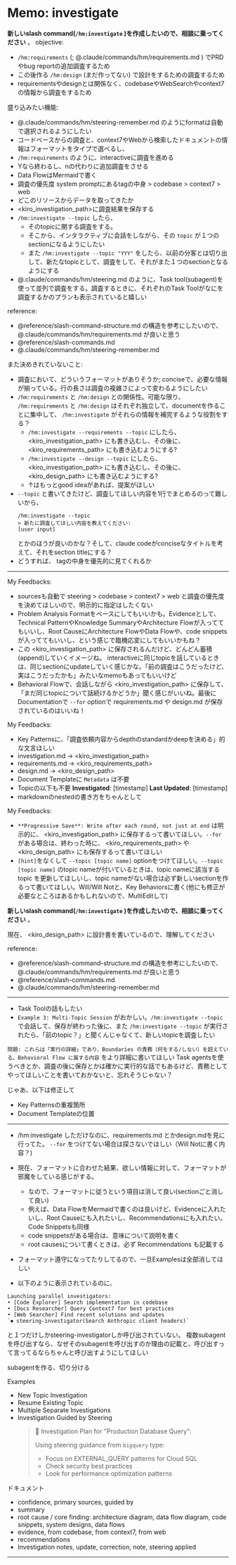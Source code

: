 # Memo: investigate

**新しいslash command(`/hm:investigate` )を作成したいので、相談に乗ってください** 。
objective:
- `/hm:requirements` (; @.claude/commands/hm/requirements.md ) でPRDやbug reportの追加調査するため
- この後作る `/hm:design` (まだ作ってない) で設計をするための調査するため
- requirementsやdesignとは関係なく、codebaseやWebSearchやcontext7の情報から調査をするため

盛り込みたい機能:
- @.claude/commands/hm/steering-remember.md のようにformatは自動で選択されるようにしたい
- コードベースからの調査と、context7やWebから検索したドキュメントの情報はフォーマットをタイプで選べるし、
- `/hm:requirements` のように、interactiveに調査を進める
- Yなら終わるし、nの代わりに追加調査をさせる
- Data FlowはMermaidで書く
- 調査の優先度 system promptにある<steering>tagの中身 > codebase > context7 > web
- どこのリソースからデータを取ってきたか
- <kiro_investigation_path>に調査結果を保存する
- `/hm:investigate --topic` したら、
  - そのtopicに関する調査をする。
  - そこから、インタラクティブに会話をしながら、その `topic` が１つのsectionになるようにしたい
  - また `/hm:investigate --topic "YYY"` をしたら、以前の分客とは切り出して、新たなtopicとして、調査をして、それがまた１つのsectionとなるようにする
- @.claude/commands/hm/steering.md のように、Task tool(subagent)を使って並列で調査をする。調査するときに、それぞれのTask Toolがなにを調査するかのプランも表示されていると嬉しい

reference:
- @reference/slash-command-structure.md の構造を参考にしたいので、 @.claude/commands/hm/requirements.md が良いと思う
- @reference/slash-commands.md
- @.claude/commands/hm/steering-remember.md

また決めきれていないこと:
- 調査において、どういうフォーマットがありそうか; conciseで、必要な情報が揃っている。行の長さは調査の複雑さによって変わるようにしたい
- `/hm:requirements` と `/hm:design` との関係性。可能な限り、 `/hm:requirements` と `/hm:design` はそれぞれ独立して、documentを作ることに集中して、 `/hm:investigate` がそれらの情報を補完するような役割をする？
  -  `/hm:investigate --requirements --topic` にしたら、<kiro_investigation_path> にも書き込むし、その後に、 <kiro_requirements_path> にも書き込むようにする?
  - `/hm:investigate --design --topic` にしたら、<kiro_investigation_path> にも書き込むし、その後に、 <kiro_design_path> にも書き込むようにする?
  - ↑はもっとgood ideaがあれば、提案がほしい
- `--topic` と書いてきたけど、調査してほしい内容を1行でまとめるのって難しいから、
  ```
  /hm:investigate --topic
  > 新たに調査してほしい内容を教えてください:
  [user input]
  ```
  とかのほうが良いのかな？そして、claude codeがconciseなタイトルを考えて、それをsection titleにする？
- どうすれば、 <steering> tagの中身を優先的に見てくれるか


---

My Feedbacks:
- sourcesも自動で steering > codebase > context7 > web と調査の優先度を決めてほしいので、明示的に指定はしたくない
- Problem Analysis Formatをベースにしてもいいかも。Evidenceとして、Technical PatternやKnowledge SummaryやArchitecture Flowが入っててもいいし、Root CauseにArchitecture FlowやData Flowや、code snippetsが入っててもいいし、という感じで臨機応変にしてもいいかもね？
- この <kiro_investigation_path> に保存されるんだけど、どんどん蓄積(append)していくイメージね。 interactiveに同じtopicを話しているときは、同じsectionにupdateしていく感じかな。「前の調査はこうだったけど、実はこうだったかも」みたいなmemoもあってもいいけど
- Behavioral Flowで、会話しながら <kiro_investigation_path> に保存して、「まだ同じtopicについて話続けるかどうか」聞く感じがいいね。最後に Documentationで `--for` optionで requirements.md や design.md が保存されているのはいいね！

My Feedbacks:
- Key Patternsに、「調査依頼内容からdepthのstandardかdeepを決める」的な文言ほしい
- investigation.md → <kiro_investigation_path>
- requirements.md → <kiro_requirements_path>
- design.md → <kiro_design_path>
- Document Templateに `Metadata` は不要
- Topicの以下も不要
  **Investigated**: [timestamp]
  **Last Updated**: [timestamp]
- markdownのnestedの書き方をちゃんとして


My Feedbacks:
- `**Progressive Save**: Write after each round, not just at end` は明示的に、 <kiro_investigation_path> に保存するって書いてほしい。`--for` がある場合は、終わった時に、 <kiro_requirements_path> や <kiro_design_path> にも保存するって書いてほしい
- `[hint]`をなくして `--topic [topic name]` optionをつけてほしい。`--topic [topic name]` のtopic nameが付いているときは、topic nameに該当するtopic を更新してほしいし、topic nameがない場合は必ず新しいsectionを作るって書いてほしい。Will/Will Notと、Key Behaviorsに書く(他にも修正が必要なところはあるかもしれないので、MultiEditして)


**新しいslash command(`/hm:investigate` )を作成したいので、相談に乗ってください** 。

現在、 <kiro_design_path> に設計書を書いているので、理解してください

reference:
- @reference/slash-command-structure.md の構造を参考にしたいので、 @.claude/commands/hm/requirements.md が良いと思う
- @reference/slash-commands.md
- @.claude/commands/hm/steering-remember.md


---

- Task Toolの話もしたい
- `Example 3: Multi-Topic Session` がおかしい。`/hm:investigate --topic` で会話して、保存が終わった後に、また `/hm:investigate --topic` が実行されたら、「前のtopic？」と聞くんじゃなくて、新しいtopicを調査したい



`問題: これらは「実行の詳細」であり、Boundaries の責務（何をする/しない）を超えている。Behavioral Flow に属する内容` をより詳細に書いてほしい
Task agentsを使うべきとか、調査の後に保存とかは確かに実行的な話でもあるけど、責務としてやってほしいことを書いておかないと、忘れそうじゃない？

じゃあ、以下は修正して
- Key Patternsの重複箇所
- Document Templateの位置


---

- /hm:investigate しただけなのに、requirements.md とかdesign.mdを見に行ってた。 `--for` をつけてない場合は探さないでほしい（Will Notに書く内容？)
- 現在、フォーマットに合わせた結果、欲しい情報に対して、フォーマットが邪魔をしている感じがする。
  - なので、フォーマットに従うという項目は消して良い(sectionごと消して良い)
  - 例えば、Data FlowをMermaidで書くのは良いけど、Evidenceに入れたいし、Root Causeにも入れたいし、Recommendationsにも入れたい。Code Snippetsも同様
  - code snippetsがある場合は、意味について説明を書く
  - root causesについて書くときは、必ず Recommendations も記載する
- フォーマット遵守になってたりしてるので、一旦Examplesは全部消してほしい

- 以下のように表示されているのに、
```
Launching parallel investigators:
• [Code Explorer] Search implementation in codebase
• [Docs Researcher] Query Context7 for best practices
• [Web Searcher] Find recent solutions and updates
`⏺ steering-investigator(Search Anthropic client headers)` 
```
  と１つだけしかsteering-investigatorしか呼び出されていない。
  複数subagentを呼び出すなら、なぜそのsubagentを呼び出すのか理由の記載と、呼び出すって言ってるならちゃんと呼び出すようにしてほしい


subagentを作る、切り分ける
  
Examples
- New Topic Investigation
- Resume Existing Topic
- Multiple Separate Investigations 
- Investigation Guided by Steering
  > 🚀 Investigation Plan for "Production Database Query":
  >
  > Using steering guidance from `bigquery` type:
  > - Focus on EXTERNAL_QUERY patterns for Cloud SQL
  > - Check security best practices
  > - Look for performance optimization patterns

ドキュメント
- confidence, primary sources, guided by
- summary
- root cause / core finding: architecture diagram, data flow diagram, code snippets, system designs, data flows
- evidence, from codebase, from context7, from web
- recommendations
- Investigation notes, update, correction, note, steering applied


---
